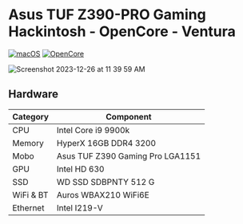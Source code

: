 # Asus TUF Z390-PRO Gaming Hackintosh - OpenCore - Ventura


[![macOS](https://img.shields.io/badge/macOS-Ventura-brightgreen.svg)](https://developer.apple.com/documentation/macos-release-notes)
[![OpenCore](https://img.shields.io/badge/OpenCore-0.9.7-blue)](https://github.com/acidanthera/OpenCorePkg/releases/tag/0.9.7)

![Screenshot 2023-12-26 at 11 39 59 AM](https://github.com/arye762/z390hackintosh/assets/123521233/d9abaa3d-9846-4e49-a3a3-c8082a4d3d10)


## Hardware

| Category  | Component                            |
| --------- | ------------------------------------ |
| CPU       | Intel Core i9 9900k                  |
| Memory    | HyperX 16GB DDR4 3200                |
| Mobo      | Asus TUF Z390 Gaming Pro  LGA1151    |
| GPU       | Intel HD 630                         |
| SSD       | WD SSD SDBPNTY 512 G                 |
| WiFi & BT | Auros WBAX210 WiFi6E                 |
| Ethernet  | Intel I219-V                         |

